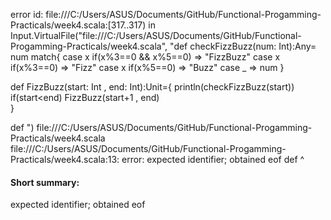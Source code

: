 error id: file:///C:/Users/ASUS/Documents/GitHub/Functional-Progamming-Practicals/week4.scala:[317..317) in Input.VirtualFile("file:///C:/Users/ASUS/Documents/GitHub/Functional-Progamming-Practicals/week4.scala", "def checkFizzBuzz(num: Int):Any= num match{
    case x if(x%3==0 && x%5==0) => "FizzBuzz"
    case x if(x%3==0) => "Fizz"
    case x if(x%5==0) => "Buzz"
    case _ => num
}

def FizzBuzz(start: Int , end: Int):Unit={
    println(checkFizzBuzz(start))
    if(start<end) FizzBuzz(start+1 , end)    
}

def ")
file:///C:/Users/ASUS/Documents/GitHub/Functional-Progamming-Practicals/week4.scala
file:///C:/Users/ASUS/Documents/GitHub/Functional-Progamming-Practicals/week4.scala:13: error: expected identifier; obtained eof
def 
    ^
#### Short summary: 

expected identifier; obtained eof